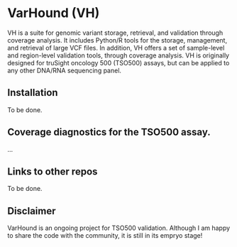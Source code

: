 # VarHound (VH)

VH is a suite for genomic variant storage, retrieval, and validation through coverage analysis. It includes Python/R tools
for the storage, management, and retrieval of large VCF files. In addition, VH offers a set of sample-level and region-level
validation tools, through coverage analysis. VH is originally designed for truSight oncology 500 (TSO500) assays, but 
can be applied to any other DNA/RNA sequencing panel.

## Installation

To be done.

## Coverage diagnostics for the TSO500 assay.

...

## Links to other repos

To be done.

## Disclaimer

VarHound is an ongoing project for TSO500 validation. Although I am happy to share the code with the community, it is still in its empryo stage!
